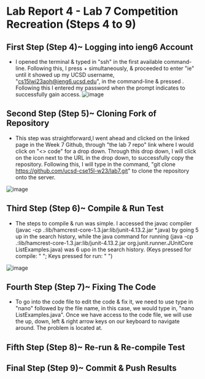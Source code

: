 # Lab Report 4 - Lab 7 Competition Recreation (Steps 4 to 9)

## First Step (Step 4)~ Logging into ieng6 Account
- I opened the terminal & typed in "ssh" in the first available command-line. Following this, I press <Ctrl> + <R> simultaneously, & proceeded to enter "ie" until it showed up my UCSD username, "cs15lwi23aoh@ieng6.ucsd.edu", in the command-line & pressed <Enter>. Following this I entered my password when the prompt indicates to successfully gain access.
![image](https://user-images.githubusercontent.com/122498399/221482594-0df86fe5-9cf0-415e-aa9a-df166e2a39c5.png)

## Second Step (Step 5)~ Cloning Fork of Repository
- This step was straightforward,I went ahead and clicked on the linked page in the Week 7 Github, through "the lab 7 repo" link where I would click on "<> code" for a drop down. Through this drop down, I will click on the icon next to the URL in the drop down, to successfully copy the repository. Following this, I will type in the command, "git clone https://github.com/ucsd-cse15l-w23/lab7.git" to clone the repository onto the server.

![image](https://user-images.githubusercontent.com/122498399/221489122-2bd0c1c2-cc5a-4702-8416-434dc690800b.png)
  
## Third Step (Step 6)~ Compile & Run Test
- The steps to compile & run was simple. I accessed the javac compiler (javac -cp .:lib/hamcrest-core-1.3.jar:lib/junit-4.13.2.jar *.java) by going 5 up in the search history, while the java command for running (java -cp .:lib/hamcrest-core-1.3.jar:lib/junit-4.13.2.jar org.junit.runner.JUnitCore ListExamples.java) was 6 upo in the search history. (Keys pressed for compile: " <up> <up> <up> <up> <up> <enter> "; Keys pressed for run: " <up> <up> <up> <up> <up> <up> <enter> ")

![image](https://user-images.githubusercontent.com/122498399/221491974-18cacc2c-0251-4c3e-999d-e15576155027.png)

## Fourth Step (Step 7)~ Fixing The Code
- To go into the code file to edit the code & fix it, we need to use type in "nano" followed by the file name, in this case, we would type in, "nano ListExamples.java". Once we have access to the code file, we will use the up, down, left & right arrow keys on our keyboard to navigate around. The problem is located at.

## Fifth Step (Step 8)~ Re-run & Re-compile Test

## Final Step (Step 9)~ Commit & Push Results





